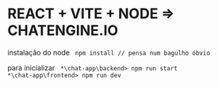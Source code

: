# REACT + VITE + NODE => CHATENGINE.IO

instalação do node 
<code>
    npm install // pensa num bagulho óbvio
</code>


para inicializar
<code>
    *\chat-app\backend> npm run start
    *\chat-app\frontend> npm run dev
</code>